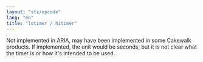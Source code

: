 ```yaml
---
layout: "sfz/opcode"
lang: "en"
title: "lotimer / hitimer"
---
```

Not implemented in ARIA, may have been implemented in some Cakewalk products.
If implemented, the unit would be seconds, but it is not clear what the timer
is or how it's intended to be used.
